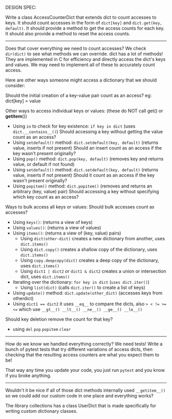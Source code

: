 DESIGN SPEC:

Write a class AccessCounterDict that extends dict to count accesses to keys.
It should count accesses in the form of `dict[key]` and `dict.get(key, default)`.
It should provide a method to get the access counts for each key.
It should also provide a method to reset the access counts.

---

Does that cover everything we need to count accesses?
We check `dir(dict)` to see what methods we can override.
dict has a lot of methods! They are implemented in C for efficiency and directly access the dict's keys and values.
We may need to implement all of these to accurately count access.

Here are other ways someone might access a dictionary that we should consider:

Should the initial creation of a key-value pair count as an access? eg: dict[key] = value

Other ways to access individual keys or values: (these do NOT call get() or __getitem__())
- Using `in` to check for key existence: `if key in dict` (uses `dict.__contains__()`)
      Should accessing a key without getting the value count as an access?
- Using `setdefault()` method: `dict.setdefault(key, default)` (returns value, inserts if not present)
      Should an insert count as an access if the key wasn't present originally?
- Using `pop()` method: `dict.pop(key, default)` (removes key and returns value, or default if not found)
- Using `setdefault()` method: `dict.setdefault(key, default)` (returns value, inserts if not present)
      Should it count as an access if the key wasn't present originally?
- Using `popitem()` method: `dict.popitem()` (removes and returns an arbitrary (key, value) pair)
      Should accessing a key without specifying which key count as an access?

Ways to bulk access all keys or values:
        Should bulk accesses count as accesses?
- Using `keys()`: (returns a view of keys)
- Using `values()`: (returns a view of values)
- Using `items()`: (returns a view of (key, value) pairs)
    - Using `dict(other-dict)` creates a new dictionary from another, uses `dict.items()`
    - Using `dict.copy()` creates a shallow copy of the dictionary, uses `dict.items()`
    - Using `copy.deepcopy(dict)` creates a deep copy of the dictionary, uses `dict.items()`
    - Using `dict1 | dict2` or `dict1 & dict2` creates a union or intersection dict, uses `dict.items()`
- Iterating over the dictionary: `for key in dict` (`uses dict.iter()`)
    - Using `list(dict)` (calls `dict.iter()` to create a list of keys)
- Using `update()` method: `dict.update(other_dict)` (accesses keys from otherdict)
- Using `dict1 == dict2` it uses `__eq__` to compare the dicts, also ` > < != >= <= ` which use `__gt__() __lt__() __ne__() __ge__() __le__()`

Should key deletion remove the count for that key?
- using `del` `pop` `popitem` `clear`

---

How do we know we handled everything correctly?
We need tests!
Write a bunch of pytest tests that try different variations of access dicts, then checking that the resulting access counters are what you expect them to be!

That way any time you update your code, you just run `pytest` and you know if you broke anything.

---

Wouldn't it be nice if all of those dict methods internally used `__getitem__()` so we could add our custom code in one place and everything works?

The library collections has a class UserDict that is made specifically for writing custom dictionary classes.
